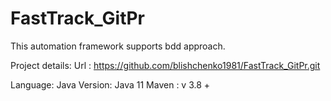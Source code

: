 # FastTrack_GitPr

This automation framework supports bdd approach.

Project details:
Url :   https://github.com/blishchenko1981/FastTrack_GitPr.git
 
Language: Java
Version:  Java 11
Maven : v 3.8 +
